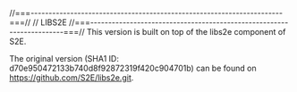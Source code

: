 //===----------------------------------------------------------------------===//
// LIBS2E
//===----------------------------------------------------------------------===//
This version is built on top of the libs2e component of S2E.

The original version (SHA1 ID: d70e950472133b740d8f92872319f420c904701b) can be found on https://github.com/S2E/libs2e.git.
